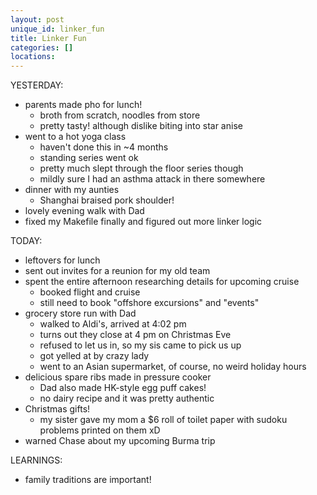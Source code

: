 ```yaml
---
layout: post
unique_id: linker_fun
title: Linker Fun
categories: []
locations: 
---
```


YESTERDAY:
* parents made pho for lunch!
  * broth from scratch, noodles from store
  * pretty tasty! although dislike biting into star anise
* went to a hot yoga class
  * haven't done this in ~4 months
  * standing series went ok
  * pretty much slept through the floor series though
  * mildly sure I had an asthma attack in there somewhere
* dinner with my aunties
  * Shanghai braised pork shoulder!
* lovely evening walk with Dad
* fixed my Makefile finally and figured out more linker logic

TODAY:
* leftovers for lunch
* sent out invites for a reunion for my old team
* spent the entire afternoon researching details for upcoming cruise
  * booked flight and cruise
  * still need to book "offshore excursions" and "events"
* grocery store run with Dad
  * walked to Aldi's, arrived at 4:02 pm
  * turns out they close at 4 pm on Christmas Eve
  * refused to let us in, so my sis came to pick us up
  * got yelled at by crazy lady
  * went to an Asian supermarket, of course, no weird holiday hours
* delicious spare ribs made in pressure cooker
  * Dad also made HK-style egg puff cakes!
  * no dairy recipe and it was pretty authentic
* Christmas gifts!
  * my sister gave my mom a $6 roll of toilet paper with sudoku problems printed on them xD
* warned Chase about my upcoming Burma trip

LEARNINGS:
* family traditions are important!

